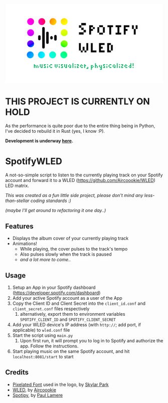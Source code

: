 ![SpotifyWLED](./spotifywled.png)

# THIS PROJECT IS CURRENTLY ON HOLD
As the performance is quite poor due to the entire thing being in Python, I've decided to rebuild it in Rust (yes, I know :P).

**Development is underway [here](https://github.com/joeyy-watts/rustify-wled).**

# SpotifyWLED
A not-so-simple script to listen to the currently playing track on your Spotify account and forward it to a WLED (https://github.com/Aircoookie/WLED) LED matrix.


_This was created as a fun little side project, please don't mind any less-than-stellar coding standards :)_

_(maybe I'll get around to refactoring it one day..)_

## Features
- Displays the album cover of your currently playing track
- Animations!
  - While playing, the cover pulses to the track's tempo
  - Also pulses slowly when the track is paused
  - _and a lot more to come.._


## Usage
1. Setup an App in your Spotify dashboard (https://developer.spotify.com/dashboard)
2. Add your active Spotify account as a user of the App
3. Copy the Client ID and Client Secret into the `client_id.conf` and `client_secret.conf` files respectively 
   1. alternatively, export them to environment variables `SPOTIFY_CLIENT_ID` and `SPOTIFY_CLIENT_SECRET`
4. Add your WLED device's IP address (with `http://`; add port, if applicable) to `wled.conf` file
5. Start the script using `main.py`
   1. Upon first run, it will prompt you to log in to Spotify and authorize the app. Follow the instructions.
6. Start playing music on the same Spotify account, and hit `localhost:8081/start` to start


## Credits
- [Pixelated Font](https://www.dafont.com/pixelated.font) used in the logo, by [Skylar Park](https://www.dafont.com/skylar-park.d2956)
- [WLED](https://github.com/Aircoookie/WLED), by [Aircoookie](https://github.com/Aircoookie)
- [Spotipy](https://github.com/spotipy-dev/spotipy), by [Paul Lamere](https://github.com/plamere)

